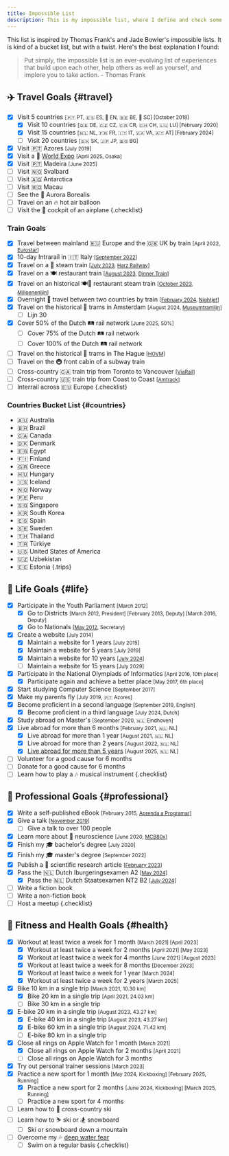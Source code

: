 ```yaml
---
title: Impossible List
description: This is my impossible list, where I define and check some major life experiences I want to experience.
---
```


This list is inspired by Thomas Frank's and Jade Bowler's impossible lists. It is kind of a bucket list, but with a twist. Here's the best explanation I found:

> Put simply, the impossible list is an ever-evolving list of experiences that build upon each other, help others as well as yourself, and implore you to take action. - Thomas Frank

<!--more-->

## ✈️ Travel Goals {#travel}

- [x] Visit 5 countries <small>[🇵🇹 PT, 🇪🇸 ES, 🏴󠁧󠁢󠁥󠁮󠁧󠁿 EN, 🇧🇪 BE, 🏴󠁧󠁢󠁳󠁣󠁴󠁿 SC] [October 2018]</small>
  - [x] Visit 10 countries <small>[🇩🇪 DE, 🇨🇿 CZ, 🇨🇷 CR, 🇨🇭 CH, 🇱🇺 LU] [February 2020]</small>
  - [x] Visit 15 countries <small>[🇳🇱 NL, 🇫🇷 FR, 🇮🇹 IT, 🇻🇦 VA, 🇦🇹 AT] [February 2024]</small>
  - [ ] Visit 20 countries <small>[🇸🇰 SK, 🇯🇵 JP, 🇧🇬 BG]</small>
- [x] Visit 🇵🇹 Azores <small>[July 2019]</small>
- [x] Visit a 🎪 [World Expo](https://en.wikipedia.org/wiki/World%27s_fair) <small>[April 2025, Osaka]</small>
- [x] Visit 🇵🇹 Madeira  <small>[June 2025]</small>
- [ ] Visit 🇳🇴 Svalbard
- [ ] Visit 🇦🇶 Antarctica
- [ ] Visit 🇲🇴 Macau
- [ ] See the 🌌 Aurora Borealis
- [ ] Travel on an 🔥 hot air balloon
- [ ] Visit the 💺 cockpit of an airplane
{.checklist}

### Train Goals

- [x] Travel between mainland 🇪🇺 Europe and the 🇬🇧 UK by train <small>[April 2022, [Eurostar](https://www.eurostar.com/)]</small>
- [x] 10-day Intrarail in 🇮🇹 Italy <small>[[September 2022](/2022/11/16/trip-to-italy-in-photos/)]</small>
- [x] Travel on a 🚂 steam train <small>[[July 2023](/2023/07/31/recently/#life), [Harz Railway](https://en.wikipedia.org/wiki/Harz_Railway)]</small>
- [x] Travel on a 🍽️ restaurant train <small>[[August 2023](/2023/08/31/recently/), [Dinner Train](https://en.wikipedia.org/wiki/Dinner_Train_(Netherlands))]</small>
- [x] Travel on an historical 🍽️🚂 restaurant steam train <small>[[October 2023](/2023/10/31/recently/), [Miljoenenlijn](https://miljoenenlijn.nl/)]</small>
- [x] Overnight 🌙 travel between two countries by train <small>[[February 2024](/2024/02/27/traveling-to-vienna-with-the-nightjet/), [Nightjet](https://www.nightjet.com/)]</small>
- [x] Travel on the historical 🚋 trams in Amsterdam <small>[August 2024, [Museumtramlijn](https://www.museumtramlijn.org/)]</small>
  - [ ] Lijn 30
- [x] Cover 50% of the Dutch 🛤️ rail network <small>[June 2025, 50%]</small>
  - [ ] Cover 75% of the Dutch 🛤️ rail network
  - [ ] Cover 100% of the Dutch 🛤️ rail network
- [ ] Travel on the historical 🚋 trams in The Hague <small>[[HOVM](https://hovm.nl/)]</small>
- [ ] Travel on the 🚇 front cabin of a subway train
- [ ] Cross-country 🇨🇦 train trip from Toronto to Vancouver <small>[[ViaRail](https://www.viarail.ca/en/explore-our-destinations/trains/rockies-and-pacific/toronto-vancouver-canadian)]</small>
- [ ] Cross-country 🇺🇸 train trip from Coast to Coast <small>[[Amtrack](https://www.amtrakvacations.com/)]</small>
- [ ] Interrail across 🇪🇺 Europe
{.checklist}

### Countries Bucket List {#countries}

  - 🇦🇺 Australia
  - 🇧🇷 Brazil
  - 🇨🇦 Canada
  - 🇩🇰 Denmark
  - 🇪🇬 Egypt
  - 🇫🇮 Finland
  - 🇬🇷 Greece
  - 🇭🇺 Hungary
  - 🇮🇸 Iceland
  - 🇳🇴 Norway
  - 🇵🇪 Peru
  - 🇸🇬 Singapore
  - 🇰🇷 South Korea
  - 🇪🇸 Spain
  - 🇸🇪 Sweden
  - 🇹🇭 Thailand
  - 🇹🇷 Türkiye
  - 🇺🇸 United States of America <!-- Want to visit California, New York and Yellowstone. -->
  - 🇺🇿 Uzbekistan <!-- https://uzbekistan.travel/en/i/bukhara/ -->
  - 🇪🇪 Estonia
{.trips}

## 🦄 Life Goals {#life}

- [x] Participate in the Youth Parliament <small>[March 2012]</small>
   - [x] Go to Districts <small>[March 2012, President] [February 2013, Deputy] [March 2016, Deputy]</small>
   - [x] Go to Nationals <small>[[May 2012](/2024/01/12/parlamento-dos-jovens/), Secretary]</small>
-  [x] Create a website <small>[July 2014]</small>
   - [x] Maintain a website for 1 years <small>[July 2015]</small>
   - [x] Maintain a website for 5 years <small>[July 2019]</small>
   - [x] Maintain a website for 10 years <small>[[July 2024](/2024/07/12/a-decade-of-blogging/)]</small>
   - [ ] Maintain a website for 15 years <small>[July 2029]</small>
- [x] Participate in the National Olympiads of Informatics <small>[April 2016, 10th place]</small>
   - [x] Participate again and achieve a better place <small>[May 2017, 6th place]</small>
- [x] Start studying Computer Science <small>[September 2017]</small>
- [x] Make my parents fly <small>[July 2019, 🇵🇹 Azores]</small>
- [x] Become proficient in a second language <small>[September 2019, English]</small>
   - [x] Become proficient in a third language <small>[July 2024, Dutch]</small>
- [x] Study abroad on Master's <small>[September 2020, 🇳🇱 Eindhoven]</small>
- [x] Live abroad for more than 6 months <small>[February 2021, 🇳🇱 NL]</small>
   - [x] Live abroad for more than 1 year <small>[August 2021, 🇳🇱 NL]</small>
   - [x] Live abroad for more than 2 years <small>[August 2022, 🇳🇱 NL]</small>
   - [x] [Live abroad for more than 5 years](/2024/01/10/when-does-abroad-stop-being-abroad/ "When does abroad stop being abroad?") <small>[August 2025, 🇳🇱 NL]</small>
- [ ] Volunteer for a good cause for 6 months
- [ ] Donate for a good cause for 6 months
- [ ] Learn how to play a 🎶 musical instrument
{.checklist}

## 💼 Professional Goals {#professional}

- [x] Write a self-published eBook <small>[February 2015, [Aprenda a Programar](https://media.hacdias.com/2015-02-27-aprenda-a-programar.pdf)]</small>
- [x] Give a talk <small>[[November 2019](/2019/12/20/quick-dive-into-dweb-ipfs)]</small>
   - [ ] Give a talk to over 100 people
- [x] Learn more about 🧠 neuroscience <small>[June 2020, [MCB80x](https://credentials.edx.org/credentials/7a9cfe11e16c41be9649a1c2f9398cbc/)]</small>
- [x] Finish my 🎓 bachelor's degree <small>[July 2020]</small>
- [x] Finish my 🎓 master's degree <small>[September 2022]</small>
- [x] Publish a 🔬 scientific research article <small>[[February 2023](/2023/02/16/paper-blocklearning-framework/)]</small>
- [x] Pass the 🇳🇱 Dutch Iburgeringsexamen A2 <small>[[May 2024](/2024/05/08/inchecken/#examens)]</small>
   -  [x] Pass the 🇳🇱 Dutch Staatsexamen NT2 B2 <small>[[July 2024](/2024/07/23/dutch-b2/)]</small>
- [ ] Write a fiction book
- [ ] Write a non-fiction book
- [ ] Host a meetup
{.checklist}

## 💪 Fitness and Health Goals {#health}

- [x] Workout at least twice a week for 1 month <small>[March 2021] [April 2023]</small>
   - [x] Workout at least twice a week for 2 months <small>[April 2021] [May 2023]</small>
   - [x] Workout at least twice a week for 4 months <small>[June 2021] [August 2023]</small>
   - [x] Workout at least twice a week for 8 months <small>[December 2023]</small>
   - [x] Workout at least twice a week for 1 year <small>[March 2024]</small>
   - [x] Workout at least twice a week for 2 years <small>[March 2025]</small>
- [x] Bike 10 km in a single trip <small>[March 2021, 10.30 km]</small>
  - [x] Bike 20 km in a single trip  <small>[April 2021, 24.03 km]</small>
  - [ ] Bike 30 km in a single trip
- [x] E-bike 20 km in a single trip <small>[August 2023, 43.27 km]</small>
  - [x] E-bike 40 km in a single trip <small>[August 2023, 43.27 km]</small>
  - [x] E-bike 60 km in a single trip <small>[August 2024, 71.42 km]</small>
  - [ ] E-bike 80 km in a single trip
- [x] Close all rings on Apple Watch for 1 month <small>[March 2021]</small>
   - [x] Close all rings on Apple Watch for 2 months <small>[April 2021]</small>
   - [ ] Close all rings on Apple Watch for 3 months
- [x] Try out personal trainer sessions <small>[March 2023]</small>
- [x] Practice a new sport for 1 month <small>[May 2024, Kickboxing] [February 2025, Running]</small>
  - [x] Practice a new sport for 2 months <small>[June 2024, Kickboxing] [March 2025, Running]</small>
  - [ ] Practice a new sport for 4 months
- [ ] Learn how to 🎿 cross-country ski
- [ ] Learn how to ⛷️ ski or 🏂 snowboard
  - [ ] Ski or snowboard down a mountain
- [ ] Overcome my 💦 [deep water fear](2024/09/09/fear-of-deep-water/)
  - [ ] Swim on a regular basis
{.checklist}

<!--

## Other Achievements

- Highest GPA of Secondary School (18.1 out of 20) <small>[2017]</small>
- Highest National Exam Grade of Secondary School (19 out of 20) <small>[2017]</small>
- Highest GPA of 3rd Cycle (4.78 out of 5) <small>[2014]</small>
- Highest National Exam Grade of 3rd Cycle (100 out of 100) <small>[2014]</small>

-->
